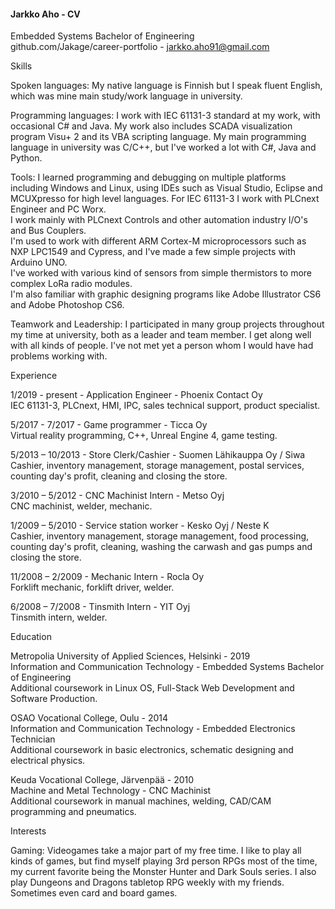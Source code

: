 #### Jarkko Aho - CV  
Embedded Systems Bachelor of Engineering  
github.com/Jakage/career-portfolio - jarkko.aho91@gmail.com  
  
Skills  
  
Spoken languages: My native language is Finnish but I speak fluent English, which was mine main study/work language in university.  
  
Programming languages: I work with IEC 61131-3 standard at my work, with occasional C# and Java. My work also includes SCADA visualization program Visu+ 2 and its VBA scripting language.
My main programming language in university was C/C++, but I've worked a lot with C#, Java and Python.   
  
Tools: I learned programming and debugging on multiple platforms including Windows and Linux, using IDEs such as Visual Studio, Eclipse and MCUXpresso for high level languages. For IEC 61131-3 I work with PLCnext Engineer and PC Worx.  
I work mainly with PLCnext Controls and other automation industry I/O's and Bus Couplers.  
I'm used to work with different ARM Cortex-M microprocessors such as NXP LPC1549 and Cypress, and I've made a few simple projects with Arduino UNO.  
I've worked with various kind of sensors from simple thermistors to more complex LoRa radio modules.  
I'm also familiar with graphic designing programs like Adobe Illustrator CS6 and Adobe Photoshop CS6.  
  
Teamwork and Leadership: I participated in many group projects throughout my time at university, both as a leader and team member. I get along well with all kinds of people. I've not met yet a person whom I would have had problems working with.  
    
    
Experience  

1/2019 - present - Application Engineer - Phoenix Contact Oy  
IEC 61131-3, PLCnext, HMI, IPC, sales technical support, product specialist.  
  
5/2017 - 7/2017 - Game programmer - Ticca Oy  
Virtual reality programming, C++, Unreal Engine 4, game testing.  
  
5/2013 – 10/2013 - Store Clerk/Cashier - Suomen Lähikauppa Oy / Siwa  
Cashier, inventory management, storage management, postal services, counting day's profit, cleaning and closing the store.  
  
3/2010 – 5/2012 - CNC Machinist Intern - Metso Oyj  
CNC machinist, welder, mechanic.  
  
1/2009 – 5/2010 - Service station worker - Kesko Oyj / Neste K  
Cashier, inventory management, storage management, food processing, counting day's profit, cleaning, washing the carwash and gas pumps and closing the store.  
  
11/2008 – 2/2009 - Mechanic Intern - Rocla Oy  
Forklift mechanic, forklift driver, welder.  
  
6/2008 – 7/2008 - Tinsmith Intern - YIT Oyj  
Tinsmith intern, welder.  
  
Education  
  
Metropolia University of Applied Sciences, Helsinki - 2019  
Information and Communication Technology - Embedded Systems Bachelor of Engineering  
Additional coursework in Linux OS, Full-Stack Web Development and Software Production.  
  
OSAO Vocational College, Oulu - 2014  
Information and Communication Technology - Embedded Electronics Technician  
Additional coursework in basic electronics, schematic designing and electrical physics.  
  
Keuda Vocational College, Järvenpää - 2010  
Machine and Metal Technology - CNC Machinist  
Additional coursework in manual machines, welding, CAD/CAM programming and pneumatics.  
  
Interests  
  
Gaming: Videogames take a major part of my free time. I like to play all kinds of games, but find myself playing 3rd person RPGs most of the time, my current favorite being the Monster Hunter and Dark Souls series. I also play Dungeons and Dragons tabletop RPG weekly with my friends. Sometimes even card and board games.  




